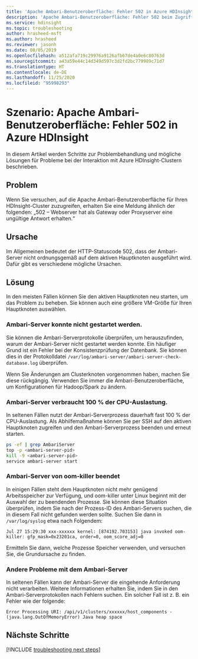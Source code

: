 ```yaml
---
title: 'Apache Ambari-Benutzeroberfläche: Fehler 502 in Azure HDInsight'
description: 'Apache Ambari-Benutzeroberfläche: Fehler 502 beim Zugriff auf den Azure HDInsight-Cluster'
ms.service: hdinsight
ms.topic: troubleshooting
author: hrasheed-msft
ms.author: hrasheed
ms.reviewer: jasonh
ms.date: 08/05/2019
ms.openlocfilehash: a512afa719c29976a9126afb67de4a0e6c80763d
ms.sourcegitcommit: a43a59e44c14d349d597c3d2fd2bc779989c71d7
ms.translationtype: HT
ms.contentlocale: de-DE
ms.lasthandoff: 11/25/2020
ms.locfileid: "95998293"
---
```

# <a name="scenario-apache-ambari-ui-502-error-in-azure-hdinsight"></a>Szenario: Apache Ambari-Benutzeroberfläche: Fehler 502 in Azure HDInsight

In diesem Artikel werden Schritte zur Problembehandlung und mögliche Lösungen für Probleme bei der Interaktion mit Azure HDInsight-Clustern beschrieben.

## <a name="issue"></a>Problem

Wenn Sie versuchen, auf die Apache Ambari-Benutzeroberfläche für Ihren HDInsight-Cluster zuzugreifen, erhalten Sie eine Meldung ähnlich der folgenden: „502 – Webserver hat als Gateway oder Proxyserver eine ungültige Antwort erhalten.“

## <a name="cause"></a>Ursache

Im Allgemeinen bedeutet der HTTP-Statuscode 502, dass der Ambari-Server nicht ordnungsgemäß auf dem aktiven Hauptknoten ausgeführt wird. Dafür gibt es verschiedene mögliche Ursachen.

## <a name="resolution"></a>Lösung

In den meisten Fällen können Sie den aktiven Hauptknoten neu starten, um das Problem zu beheben. Sie können auch eine größere VM-Größe für Ihren Hauptknoten auswählen.

### <a name="ambari-server-failed-to-start"></a>Ambari-Server konnte nicht gestartet werden.

Sie können die Ambari-Serverprotokolle überprüfen, um herauszufinden, warum der Ambari-Server nicht gestartet werden konnte. Ein häufiger Grund ist ein Fehler bei der Konsistenzprüfung der Datenbank. Sie können dies in der Protokolldatei `/var/log/ambari-server/ambari-server-check-database.log` überprüfen.

Wenn Sie Änderungen am Clusterknoten vorgenommen haben, machen Sie diese rückgängig. Verwenden Sie immer die Ambari-Benutzeroberfläche, um Konfigurationen für Hadoop/Spark zu ändern.

### <a name="ambari-server-taking-100-cpu-utilization"></a>Ambari-Server verbraucht 100 % der CPU-Auslastung.

In seltenen Fällen nutzt der Ambari-Serverprozess dauerhaft fast 100 % der CPU-Auslastung. Als Abhilfemaßnahme können Sie per SSH auf den aktiven Hauptknoten zugreifen und den Ambari-Serverprozess beenden und erneut starten.

```bash
ps -ef | grep AmbariServer
top -p <ambari-server-pid>
kill -9 <ambari-server-pid>
service ambari-server start
```

### <a name="ambari-server-killed-by-oom-killer"></a>Ambari-Server von oom-killer beendet

In einigen Fällen steht dem Hauptknoten nicht mehr genügend Arbeitsspeicher zur Verfügung, und oom-killer unter Linux beginnt mit der Auswahl der zu beendenden Prozesse. Sie können diese Situation überprüfen, indem Sie nach der Prozess-ID des Ambari-Servers suchen, die in diesem Fall nicht gefunden werden sollte. Suchen Sie dann in `/var/log/syslog` etwa nach Folgendem:

```
Jul 27 15:29:30 xxx-xxxxxx kernel: [874192.703153] java invoked oom-killer: gfp_mask=0x23201ca, order=0, oom_score_adj=0
```

Ermitteln Sie dann, welche Prozesse Speicher verwenden, und versuchen Sie, die Grundursache zu finden.

### <a name="other-issues-with-ambari-server"></a>Andere Probleme mit dem Ambari-Server

In seltenen Fällen kann der Ambari-Server die eingehende Anforderung nicht verarbeiten. Weitere Informationen erhalten Sie, indem Sie in den Ambari-Serverprotokollen nach Fehlern suchen. Ein solcher Fall ist z. B. ein Fehler wie der folgende:

```
Error Processing URI: /api/v1/clusters/xxxxxx/host_components - (java.lang.OutOfMemoryError) Java heap space
```

## <a name="next-steps"></a>Nächste Schritte

[!INCLUDE [troubleshooting next steps](../../../includes/hdinsight-troubleshooting-next-steps.md)]